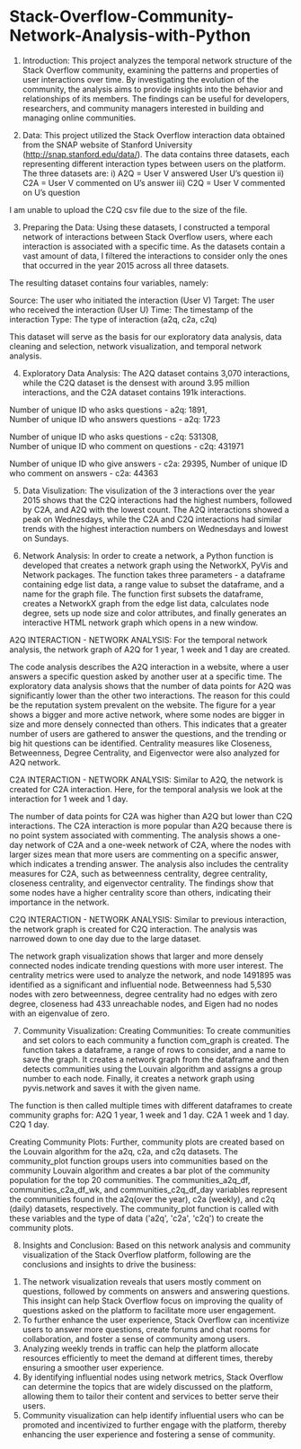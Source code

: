 # Stack-Overflow-Community-Network-Analysis-with-Python

1. Introduction:
This project analyzes the temporal network structure of the Stack Overflow community, examining the patterns and properties of user interactions over time. By investigating the evolution of the community, the analysis aims to provide insights into the behavior and relationships of its members. The findings can be useful for developers, researchers, and community managers interested in building and managing online communities.

2. Data:
This project utilized the Stack Overflow interaction data obtained from the SNAP website of Stanford University (http://snap.stanford.edu/data/). The data contains three datasets, each representing different interaction types between users on the platform. The three datasets are:
i) A2Q = User V answered User U’s question
ii) C2A = User V commented on U’s answer
iii) C2Q = User V commented on U’s question

I am unable to upload the C2Q csv file due to the size of the file.

3. Preparing the Data:
Using these datasets, I constructed a temporal network of interactions between Stack Overflow users, where each interaction is associated with a specific time. As the datasets contain a vast amount of data, I filtered the interactions to consider only the ones that occurred in the year 2015 across all three datasets.

The resulting dataset contains four variables, namely:

Source: The user who initiated the interaction (User V)
Target: The user who received the interaction (User U)
Time: The timestamp of the interaction
Type: The type of interaction (a2q, c2a, c2q)

This dataset will serve as the basis for our exploratory data analysis, data cleaning and selection, network visualization, and temporal network analysis.

4. Exploratory Data Analysis:
The A2Q dataset contains 3,070 interactions, while the C2Q dataset is the densest with around 3.95 million interactions, and the C2A dataset contains 191k interactions. 

Number of unique ID who asks questions - a2q: 1891,  
Number of unique ID who answers questions - a2q: 1723

Number of unique ID who asks questions - c2q: 531308,  
Number of unique ID who comment on questions - c2q: 431971

Number of unique ID who give answers - c2a: 29395, 
Number of unique ID who comment on answers - c2a: 44363

5. Data Visulization:
The visulization of the 3 interactions over the year 2015 shows that the C2Q interactions had the highest numbers, followed by C2A, and A2Q with the lowest count. The A2Q interactions showed a peak on Wednesdays, while the C2A and C2Q interactions had similar trends with the highest interaction numbers on Wednesdays and lowest on Sundays. 

6. Network Analysis: 
In order to create a network, a Python function is developed that creates a network graph using the NetworkX, PyVis and Network packages. The function takes three parameters - a dataframe containing edge list data, a range value to subset the dataframe, and a name for the graph file. The function first subsets the dataframe, creates a NetworkX graph from the edge list data, calculates node degree, sets up node size and color attributes, and finally generates an interactive HTML network graph which opens in a new window.

A2Q INTERACTION - NETWORK ANALYSIS:
For the temporal network analysis, the network graph of A2Q for 1 year, 1 week and 1 day are created.

The code analysis describes the A2Q interaction in a website, where a user answers a specific question asked by another user at a specific time. The exploratory data analysis shows that the number of data points for A2Q was significantly lower than the other two interactions. The reason for this could be the reputation system prevalent on the website. 
The figure for a year shows a bigger and more active network, where some nodes are bigger in size and more densely connected than others. This indicates that a greater number of users are gathered to answer the questions, and the trending or big hit questions can be identified. Centrality measures like Closeness, Betweenness, Degree Centrality, and Eigenvector were also analyzed for A2Q network.

C2A INTERACTION - NETWORK ANALYSIS:
Similar to A2Q, the network is created for C2A interaction. Here, for the temporal analysis we look at the interaction for 1 week and 1 day.

The number of data points for C2A was higher than A2Q but lower than C2Q interactions. The C2A interaction is more popular than A2Q because there is no point system associated with commenting. The analysis shows a one-day network of C2A and a one-week network of C2A, where the nodes with larger sizes mean that more users are commenting on a specific answer, which indicates a trending answer. The analysis also includes the centrality measures for C2A, such as betweenness centrality, degree centrality, closeness centrality, and eigenvector centrality. The findings show that some nodes have a higher centrality score than others, indicating their importance in the network.

C2Q INTERACTION - NETWORK ANALYSIS:
Similar to previous interaction, the network graph is created for C2Q interaction. The analysis was narrowed down to one day due to the large dataset. 

The network graph visualization shows that larger and more densely connected nodes indicate trending questions with more user interest. The centrality metrics were used to analyze the network, and node 1491895 was identified as a significant and influential node. Betweenness had 5,530 nodes with zero betweenness, degree centrality had no edges with zero degree, closeness had 433 unreachable nodes, and Eigen had no nodes with an eigenvalue of zero.

7. Community Visualization:
Creating Communities:
To create communities and set colors to each community a function com_graph is created. The function takes a dataframe, a range of rows to consider, and a name to save the graph. It creates a network graph from the dataframe and then detects communities using the Louvain algorithm and assigns a group number to each node. Finally, it creates a network graph using pyvis.network and saves it with the given name. 

The function is then called multiple times with different dataframes to create community graphs for: 
A2Q 1 year, 1 week and 1 day.
C2A 1 week and 1 day.
C2Q 1 day.

Creating Community Plots:
Further, community plots are created based on the Louvain algorithm for the a2q, c2a, and c2q datasets. The community_plot function groups users into communities based on the community Louvain algorithm and creates a bar plot of the community population for the top 20 communities. The communities_a2q_df, communities_c2a_df_wk, and communities_c2q_df_day variables represent the communities found in the a2q(over the year), c2a (weekly), and c2q (daily) datasets, respectively. The community_plot function is called with these variables and the type of data ('a2q', 'c2a', 'c2q') to create the community plots.

8. Insights and Conclusion:
Based on this network analysis and community visualization of the Stack Overflow platform, following are the conclusions and insights to drive the business:

1) The network visualization reveals that users mostly comment on questions, followed by comments on answers and answering questions. This insight can help Stack Overflow focus on improving the quality of questions asked on the platform to facilitate more user engagement.
2) To further enhance the user experience, Stack Overflow can incentivize users to answer more questions, create forums and chat rooms for collaboration, and foster a sense of community among users.
3) Analyzing weekly trends in traffic can help the platform allocate resources efficiently to meet the demand at different times, thereby ensuring a smoother user experience.
4) By identifying influential nodes using network metrics, Stack Overflow can determine the topics that are widely discussed on the platform, allowing them to tailor their content and services to better serve their users.
5) Community visualization can help identify influential users who can be promoted and incentivized to further engage with the platform, thereby enhancing the user experience and fostering a sense of community. 
